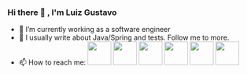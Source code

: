 ### Hi there 👋 , I'm Luiz Gustavo
- 🔭 I’m currently working as a software engineer
- 🌱 I usually write about Java/Spring and tests. Follow me to more.
- 📫 How to reach me:
<a href="https://www.linkedin.com/in/luiz-gustavo-oliveira-costa-8989776/"><img src="https://cdn3.iconfinder.com/data/icons/popular-services-brands/512/linkedin-256.png" width=48></img></a>
<a href="https://twitter.com/luizcostatech"><img src="https://cdn3.iconfinder.com/data/icons/popular-services-brands/512/twitter-128.png" width="48"/></a>
<a href="https://www.youtube.com/channel/UCPOdfYoz_hTNrngfouB24jQ"><img src="https://cdn3.iconfinder.com/data/icons/capsocial-round/500/youtube-512.png" width="48"/></a>
<a href="https://dev.to/luizgustavocosta"><img src="https://cdn4.iconfinder.com/data/icons/logos-and-brands-1/512/84_Dev_logo_logos-512.png" width=48></a>
<a href="https://luizcostatech.medium.com"><img src="https://cdn1.iconfinder.com/data/icons/social-media-circle-7/512/Circled_Medium_svg5-128.png" width=48></a>
<a href="https://open.spotify.com/show/1h84EVb5mCvzpblNVXwWdV"><img src="https://cdn3.iconfinder.com/data/icons/popular-services-brands/512/spotify-512.png" width=48/></a>
<!--
**luizgustavocosta/luizgustavocosta** is a ✨ _special_ ✨ repository because its `README.md` (this file) appears on your GitHub profile.

Here are some ideas to get you started:

- 🔭 I’m currently working on ...
- 🌱 I’m currently learning ...
- 👯 I’m looking to collaborate on ...
- 🤔 I’m looking for help with ...
- 💬 Ask me about ...
- 📫 How to reach me: ...
- 😄 Pronouns: ...
- ⚡ Fun fact: ...
-->
